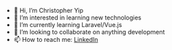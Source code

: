 - 👋 Hi, I’m Christopher Yip
- 👀 I’m interested in learning new technologies
- 🌱 I’m currently learning Laravel/Vue.js
- 💞️ I’m looking to collaborate on anything development
- 📫 How to reach me: [LinkedIn](https://www.linkedin.com/in/christopheryipeio/)

<!---
OneMoreN/OneMoreN is a ✨ special ✨ repository because its `README.md` (this file) appears on your GitHub profile.
You can click the Preview link to take a look at your changes.
--->

